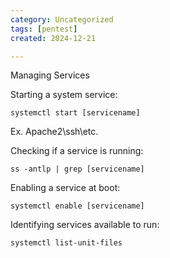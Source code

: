 ```yaml
---
category: Uncategorized
tags: [pentest]
created: 2024-12-21

---
```

Managing Services

Starting a system service:

~~~~~~~~~~~~~~~~~~~~~~~~~~~~~~~~~
systemctl start [servicename]
~~~~~~~~~~~~~~~~~~~~~~~~~~~~~~~~~

Ex. Apache2\ssh\etc.

Checking if a service is running:

~~~~~~~~~~~~~~~~~~~~~~~~~~~~~~~~~
ss -antlp | grep [servicename]
~~~~~~~~~~~~~~~~~~~~~~~~~~~~~~~~~

Enabling a service at boot:

~~~~~~~~~~~~~~~~~~~~~~~~~~~~~~~~~
systemctl enable [servicename]
~~~~~~~~~~~~~~~~~~~~~~~~~~~~~~~~~

Identifying services available to run:

~~~~~~~~~~~~~~~~~~~~~~~~~~~~~~~~~
systemctl list-unit-files
~~~~~~~~~~~~~~~~~~~~~~~~~~~~~~~~~
